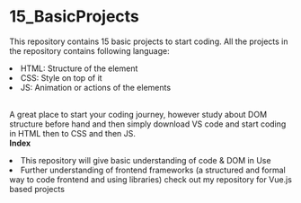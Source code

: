# 15_BasicProjects
This repository contains 15 basic projects to start coding.
All the projects in the repository contains following language:

<li> HTML: Structure of the element</li>
<li> CSS: Style on top of it</li>
<li> JS: Animation or actions of the elements</li><br>

A great place to start your coding journey, however study about DOM structure before hand and then simply download VS code and start coding in HTML then to CSS and then JS.
<br><b>Index</b>

<li>This repository will give basic understanding of code & DOM in Use </li>
<li>Further understanding of frontend frameworks (a structured and formal way to code frontend and using libraries) check out my repository for Vue.js based projects </a> </li>


